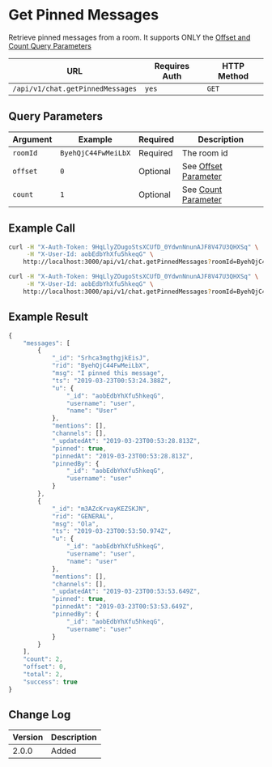 # Get Pinned Messages

Retrieve pinned messages from a room. It supports ONLY the [Offset and Count Query Parameters](../other-important-endpoints/offset-and-count-and-sort-info.md)

| URL                              | Requires Auth | HTTP Method |
| -------------------------------- | ------------- | ----------- |
| `/api/v1/chat.getPinnedMessages` | `yes`         | `GET`       |

## Query Parameters

| Argument | Example             | Required | Description                                                                            |
| -------- | ------------------- | -------- | -------------------------------------------------------------------------------------- |
| `roomId` | `ByehQjC44FwMeiLbX` | Required | The room id                                                                            |
| `offset` | `0`                 | Optional | See [Offset Parameter](../other-important-endpoints/offset-and-count-and-sort-info.md) |
| `count`  | `1`                 | Optional | See [Count Parameter](../other-important-endpoints/offset-and-count-and-sort-info.md)  |

## Example Call

```bash
curl -H "X-Auth-Token: 9HqLlyZOugoStsXCUfD_0YdwnNnunAJF8V47U3QHXSq" \
     -H "X-User-Id: aobEdbYhXfu5hkeqG" \
    http://localhost:3000/api/v1/chat.getPinnedMessages?roomId=ByehQjC44FwMeiLbX
```

```bash
curl -H "X-Auth-Token: 9HqLlyZOugoStsXCUfD_0YdwnNnunAJF8V47U3QHXSq" \
     -H "X-User-Id: aobEdbYhXfu5hkeqG" \
    http://localhost:3000/api/v1/chat.getPinnedMessages?roomId=ByehQjC44FwMeiLbX&count=2&offset=0
```

## Example Result

```javascript
{
    "messages": [
        {
            "_id": "Srhca3mgthgjkEisJ",
            "rid": "ByehQjC44FwMeiLbX",
            "msg": "I pinned this message",
            "ts": "2019-03-23T00:53:24.388Z",
            "u": {
                "_id": "aobEdbYhXfu5hkeqG",
                "username": "user",
                "name": "User"
            },
            "mentions": [],
            "channels": [],
            "_updatedAt": "2019-03-23T00:53:28.813Z",
            "pinned": true,
            "pinnedAt": "2019-03-23T00:53:28.813Z",
            "pinnedBy": {
                "_id": "aobEdbYhXfu5hkeqG",
                "username": "user"
            }
        },
        {
            "_id": "m3AZcKrvayKEZSKJN",
            "rid": "GENERAL",
            "msg": "Ola",
            "ts": "2019-03-23T00:53:50.974Z",
            "u": {
                "_id": "aobEdbYhXfu5hkeqG",
                "username": "user",
                "name": "user"
            },
            "mentions": [],
            "channels": [],
            "_updatedAt": "2019-03-23T00:53:53.649Z",
            "pinned": true,
            "pinnedAt": "2019-03-23T00:53:53.649Z",
            "pinnedBy": {
                "_id": "aobEdbYhXfu5hkeqG",
                "username": "user"
            }
        }
    ],
    "count": 2,
    "offset": 0,
    "total": 2,
    "success": true
}
```

## Change Log

| Version | Description |
| ------- | ----------- |
| 2.0.0   | Added       |
